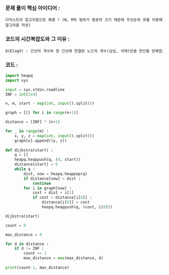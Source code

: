 ### 문제 풀이 핵심 아이디어 :
    다익스트라 알고리즘으로 해결 ! (N, M의 범위가 충분히 크기 때문에 우선순위 큐를 이용해 알고리즘 작성)
 
### 코드의 시간복잡도와 그 이유 :
    O(ElogV) : 간선의 개수와 한 간선에 연결된 노드의 개수(삽입, 삭제)만큼 연산을 반복함.

### 코드 :
```python
import heapq
import sys

input = sys.stdin.readline
INF = int(1e9)

n, m, start - map(int, input().split())

graph = [[] for i in range(n+1)]

distance = [INF] * (n+1)

for _ in range(m) :
    x, y, z = map(int, input().split())
    graph[x].append((y, z))
    
def dijkstra(start) :
    q = []
    heapq.heappush(q, (0, start))
    distance[start] = 0
    while q :
        dist, now = heapq.heappop(q)
        if distance[now] < dist :
            continue
        for i in graph[now] :
            cost = dist + i[1]
            if cost < distance[i[0]] :
                distance[i[0]] = cost
                heapq.heappush(q, (cost, i[0]))

dijkstra(start)

count = 0

max_distance = 0

for d in distance :
    if d != INF :
        count += 1
        max_distance = max(max_distance, d)
        
print(count-1, max_distance)

```